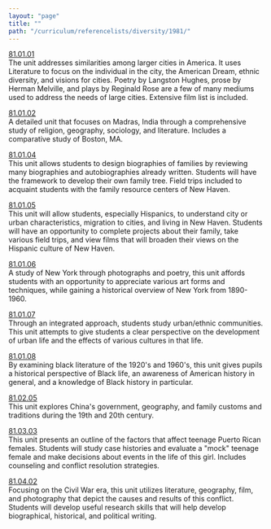 ```yaml
---
layout: "page"
title: ""
path: "/curriculum/referencelists/diversity/1981/"
---
```

<main><a href="../../../guides/1981/1/81.01.01.x.html">81.01.01</a> <br/> The unit addresses similarities among larger cities in America. It uses Literature to focus on the individual in the city, the American Dream, ethnic diversity, and visions for cities. Poetry by Langston Hughes, prose by Herman Melville, and plays by Reginald Rose are a few of many mediums used to address the needs of large cities. Extensive film list is included. <p> <a href="../../../guides/1981/1/81.01.02.x.html">81.01.02</a> <br/> A detailed unit that focuses on Madras, India through a comprehensive study of religion, geography, sociology, and literature. Includes a comparative study of Boston, MA. </p><p> <a href="../../../guides/1981/1/81.01.04.x.html">81.01.04</a> <br/> This unit allows students to design biographies of families by reviewing many biographies and autobiographies already written. Students will have the framework to develop their own family tree. Field trips included to acquaint students with the family resource centers of New Haven. </p><p> <a href="../../../guides/1981/1/81.01.05.x.html">81.01.05</a> <br/> This unit will allow students, especially Hispanics, to understand city or urban characteristics, migration to cities, and living in New Haven. Students will have an opportunity to complete projects about their family, take various field trips, and view films that will broaden their views on the Hispanic culture of New Haven. </p><p> <a href="../../../guides/1981/1/81.01.06.x.html">81.01.06</a> <br/> A study of New York through photographs and poetry, this unit affords students with an opportunity to appreciate various art forms and techniques, while gaining a historical overview of New York from 1890-1960. </p><p> <a href="../../../guides/1981/1/81.01.07.x.html">81.01.07</a> <br/> Through an integrated approach, students study urban/ethnic communities. This unit attempts to give students a clear perspective on the development of urban life and the effects of various cultures in that life. </p><p> <a href="../../../guides/1981/1/81.01.08.x.html">81.01.08</a> <br/> By examining black literature of the 1920's and 1960's, this unit gives pupils a historical perspective of Black life, an awareness of American history in general, and a knowledge of Black history in particular. </p><p> <a href="../../../guides/1981/2/81.02.05.x.html">81.02.05</a> <br/> This unit explores China's government, geography, and family customs and traditions during the 19th and 20th century. </p><p> <a href="../../../guides/1981/3/81.03.03.x.html">81.03.03</a> <br/> This unit presents an outline of the factors that affect teenage Puerto Rican females. Students will study case histories and evaluate a "mock" teenage female and make decisions about events in the life of this girl. Includes counseling and conflict resolution strategies. </p><p> <a href="../../../guides/1981/4/81.04.02.x.html">81.04.02</a> <br/> Focusing on the Civil War era, this unit utilizes literature, geography, film, and photography that depict the causes and results of this conflict. Students will develop useful research skills that will help develop biographical, historical, and political writing. <br/> <br/> 
</p></main>